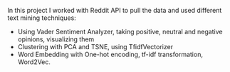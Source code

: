 In this project I worked with Reddit API to pull the data and used different text mining techniques:

- Using Vader Sentiment Analyzer, taking positive, neutral and negative opinions, visualizing them
- Clustering with PCA and TSNE, using TfidfVectorizer
- Word Embedding with One-hot encoding, tf-idf transformation, Word2Vec.
